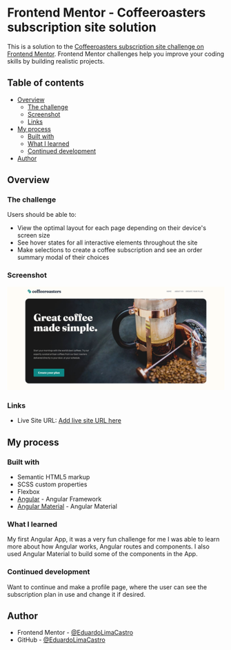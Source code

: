 # Frontend Mentor - Coffeeroasters subscription site solution

This is a solution to the [Coffeeroasters subscription site challenge on Frontend Mentor](https://www.frontendmentor.io/challenges/coffeeroasters-subscription-site-5Fc26HVY6). Frontend Mentor challenges help you improve your coding skills by building realistic projects. 

## Table of contents

- [Overview](#overview)
  - [The challenge](#the-challenge)
  - [Screenshot](#screenshot)
  - [Links](#links)
- [My process](#my-process)
  - [Built with](#built-with)
  - [What I learned](#what-i-learned)
  - [Continued development](#continued-development)
- [Author](#author)

## Overview

### The challenge

Users should be able to:

- View the optimal layout for each page depending on their device's screen size
- See hover states for all interactive elements throughout the site
- Make selections to create a coffee subscription and see an order summary modal of their choices

### Screenshot

![](./src/assets/Screenshot.png)

### Links

- Live Site URL: [Add live site URL here](https://coffee-three-phi.vercel.app/)

## My process

### Built with

- Semantic HTML5 markup
- SCSS custom properties
- Flexbox
- [Angular](https://angular.io/) - Angular Framework
- [Angular Material](https://material.angular.io/) - Angular Material

### What I learned

My first Angular App, it was a very fun challenge for me I was able to learn more about how Angular works, Angular routes and components. I also used Angular Material to build some of the components in the App.


### Continued development

Want to continue and make a profile page, where the user can see the subscription plan in use and change it if desired.

## Author

- Frontend Mentor - [@EduardoLimaCastro](https://www.frontendmentor.io/profile/EduardoLimaCastro)
- GitHub - [@EduardoLimaCastro](https://github.com/EduardoLimaCastro)
